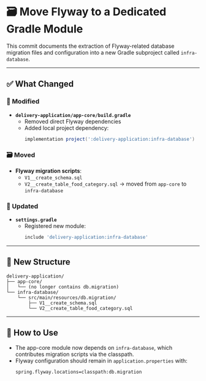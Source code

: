 # 🗃️ Move Flyway to a Dedicated Gradle Module

This commit documents the extraction of Flyway-related database migration files and configuration into a new Gradle subproject called `infra-database`.

---

## ✅ What Changed

### 🔄 Modified
- **`delivery-application/app-core/build.gradle`**
    - Removed direct Flyway dependencies
    - Added local project dependency:
      ```groovy
      implementation project(':delivery-application:infra-database')
      ```

### 🗃️ Moved
- **Flyway migration scripts**:
    - `V1__create_schema.sql`
    - `V2__create_table_food_category.sql`
      → moved from `app-core` to `infra-database`

### 🔧 Updated
- **`settings.gradle`**
    - Registered new module:
      ```groovy
      include 'delivery-application:infra-database'
      ```

---

## 📁 New Structure

```
delivery-application/
├── app-core/
│   └── (no longer contains db.migration)
└── infra-database/
    └── src/main/resources/db.migration/
        ├── V1__create_schema.sql
        └── V2__create_table_food_category.sql
```

---

## 🧪 How to Use

- The app-core module now depends on `infra-database`, which contributes migration scripts via the classpath.
- Flyway configuration should remain in `application.properties` with:
  ```properties
  spring.flyway.locations=classpath:db.migration
  ```


